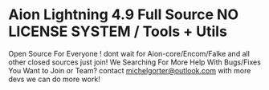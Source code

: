 # Aion Lightning 4.9 Full Source NO LICENSE SYSTEM / Tools + Utils
Open Source For Everyone ! dont wait for Aion-core/Encom/Falke and all other closed sources just join!
We Searching For More Help With Bugs/Fixes You Want to Join or Team? contact michelgorter@outlook.com 
with more devs we can do more work!
